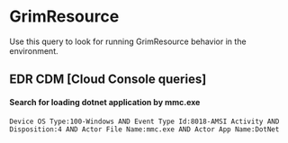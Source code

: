 # GrimResource

Use this query to look for running GrimResource behavior in the environment.

## EDR CDM [Cloud Console queries]

#### Search for loading dotnet application by mmc.exe
```
Device OS Type:100-Windows AND Event Type Id:8018-AMSI Activity AND Disposition:4 AND Actor File Name:mmc.exe AND Actor App Name:DotNet
```
